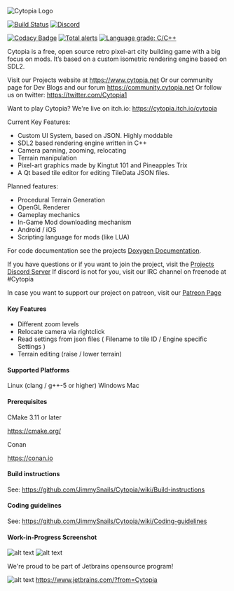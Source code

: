 ![Cytopia Logo](https://raw.githubusercontent.com/JimmySnails/Cytopia/master/resources/images/app_icons/logo_big_textured.png)

[![Build Status](https://travis-ci.org/JimmySnails/Cytopia.svg?branch=master)](https://travis-ci.org/JimmySnails/Cytopia)
[![Discord](https://img.shields.io/discord/448344322887254018.svg?logo=discord)](https://discord.gg/qwa2H3G)

[![Codacy Badge](https://api.codacy.com/project/badge/Grade/f686b5cf79384e0ab807578cb392b0bc)](https://www.codacy.com/app/JimmySnails/Cytopia?utm_source=github.com&amp;utm_medium=referral&amp;utm_content=JimmySnails/Cytopia&amp;utm_campaign=Badge_Grade)
[![Total alerts](https://img.shields.io/lgtm/alerts/g/JimmySnails/Cytopia.svg?logo=lgtm&logoWidth=18)](https://lgtm.com/projects/g/JimmySnails/Cytopia/alerts/)
[![Language grade: C/C++](https://img.shields.io/lgtm/grade/cpp/g/JimmySnails/Cytopia.svg?logo=lgtm&logoWidth=18)](https://lgtm.com/projects/g/JimmySnails/Cytopia/context:cpp)

Cytopia is a free, open source retro pixel-art city building game with a big focus on mods. It’s based on a custom isometric rendering engine based on SDL2.

Visit our Projects website at <https://www.cytopia.net>
Or our community page for Dev Blogs and our forum <https://community.cytopia.net>
Or follow us on twitter: <https://twitter.com/Cytopia1>

Want to play Cytopia? We're live on itch.io:
<https://cytopia.itch.io/cytopia>



Current Key Features:
- Custom UI System, based on JSON. Highly moddable
- SDL2 based rendering engine written in C++
- Camera panning, zooming, relocating
- Terrain manipulation
- Pixel-art graphics made by Kingtut 101 and Pineapples Trix
- A Qt based tile editor for editing TileData JSON files.

Planned features:
- Procedural Terrain Generation
- OpenGL Renderer
- Gameplay mechanics
- In-Game Mod downloading mechanism
- Android / iOS
- Scripting language for mods (like LUA)

For code documentation see the projects [Doxygen Documentation](https://jimmysnails.github.io/Cytopia/).

If you have questions or if you want to join the project, visit the [Projects Discord Server](https://discord.gg/qwa2H3G)
If discord is not for you, visit our IRC channel on freenode at #Cytopia

In case you want to support our project on patreon, visit our [Patreon Page](https://patreon.com/cytopia)

#### Key Features
- Different zoom levels
- Relocate camera via rightclick
- Read settings from json files ( Filename to tile ID  / Engine specific Settings )
- Terrain editing (raise / lower terrain)

#### Supported Platforms
Linux (clang / g++-5 or higher)
Windows
Mac

#### Prerequisites

CMake 3.11 or later

<https://cmake.org/>

Conan

<https://conan.io>

#### Build instructions

See: <https://github.com/JimmySnails/Cytopia/wiki/Build-instructions>

#### Coding guidelines

See: <https://github.com/JimmySnails/Cytopia/wiki/Coding-guidelines>

#### Work-in-Progress Screenshot

![alt text](http://cytopia.net/github/Screenshot1.png)
![alt text](https://www.cytopia.net/github/Screenshot2.jpg)

We're proud to be part of Jetbrains opensource program!

![alt text](http://cytopia.net/jetbrains)
<https://www.jetbrains.com/?from=Cytopia>
